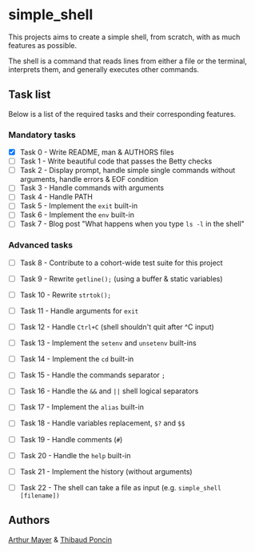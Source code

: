 # simple_shell 

This projects aims to create a simple shell, from scratch, with as much features as possible.

The shell is a command that reads lines from either a file or the terminal, interprets them, and generally executes other commands.

## Task list

Below is a list of the required tasks and their corresponding features.

### Mandatory tasks

- [x] Task 0 - Write README, man & AUTHORS files
- [ ] Task 1 - Write beautiful code that passes the Betty checks
- [ ] Task 2 - Display prompt, handle simple single commands without arguments, handle errors & EOF condition
- [ ] Task 3 - Handle commands with arguments
- [ ] Task 4 - Handle PATH
- [ ] Task 5 - Implement the ``exit`` built-in
- [ ] Task 6 - Implement the ``env`` built-in
- [ ] Task 7 - Blog post "What happens when you type ``ls -l`` in the shell"

### Advanced tasks

- [ ] Task 8 - Contribute to a cohort-wide test suite for this project
- [ ] Task 9 - Rewrite ``getline();`` (using a buffer & static variables)
- [ ] Task 10 - Rewrite ``strtok();``
- [ ] Task 11 - Handle arguments for ``exit``
- [ ] Task 12 - Handle ``Ctrl+C`` (shell shouldn't quit after ^C input)
- [ ] Task 13 - Implement the ``setenv`` and ``unsetenv`` built-ins
- [ ] Task 14 - Implement the ``cd`` built-in
- [ ] Task 15 - Handle the commands separator ``;`` 
- [ ] Task 16 - Handle the ``&&`` and ``||`` shell logical separators
- [ ] Task 17 - Implement the ``alias`` built-in
- [ ] Task 18 - Handle variables replacement, ``$?`` and ``$$``
- [ ] Task 19 - Handle comments (``#``)
- [ ] Task 20 - Handle the ``help`` built-in
- [ ] Task 21 - Implement the history (without arguments)
- [ ] Task 22 - The shell can take a file as input (e.g. ``simple_shell [filename])``


## Authors
[Arthur Mayer](https://www.github.com/Zarathustra) & [Thibaud Poncin](http://www.github.com/ThibaudP)
